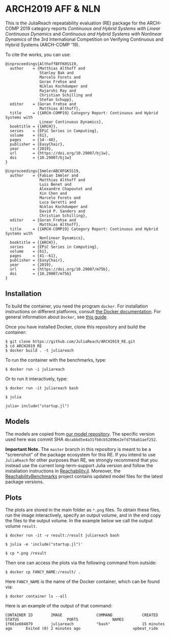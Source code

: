 # ARCH2019 AFF & NLN

This is the JuliaReach repeatability evaluation (RE) package for the ARCH-COMP
2019 category reports *Continuous and Hybrid Systems with Linear Continuous
Dynamics* and *Continuous and Hybrid Systems with Nonlinear Dynamics* of the 3rd
International Competition on Verifying Continuous and Hybrid Systems
(ARCH-COMP '19).

To cite the works, you can use:

```
@inproceedings{AlthoffBFFK0SS19,
  author    = {Matthias Althoff and
               Stanley Bak and
               Marcelo Forets and
               Goran Frehse and
               Niklas Kochdumper and
               Rajarshi Ray and
               Christian Schilling and
               Stefan Schupp},
  editor    = {Goran Frehse and
               Matthias Althoff},
  title     = {{ARCH-COMP19} Category Report: Continuous and Hybrid Systems with
               Linear Continuous Dynamics},
  booktitle = {{ARCH}},
  series    = {EPiC Series in Computing},
  volume    = {61},
  pages     = {14--40},
  publisher = {EasyChair},
  year      = {2019},
  url       = {https://doi.org/10.29007/bj1w},
  doi       = {10.29007/bj1w}
}
```

```
@inproceedings{ImmlerABC0FGKSS19,
  author    = {Fabian Immler and
               Matthias Althoff and
               Luis Benet and
               Alexandre Chapoutot and
               Xin Chen and
               Marcelo Forets and
               Luca Geretti and
               Niklas Kochdumper and
               David P. Sanders and
               Christian Schilling},
  editor    = {Goran Frehse and
               Matthias Althoff},
  title     = {{ARCH-COMP19} Category Report: Continuous and Hybrid Systems with
               Nonlinear Dynamics},
  booktitle = {{ARCH}},
  series    = {EPiC Series in Computing},
  volume    = {61},
  pages     = {41--61},
  publisher = {EasyChair},
  year      = {2019},
  url       = {https://doi.org/10.29007/m75b},
  doi       = {10.29007/m75b}
}
```

## Installation

To build the container, you need the program `docker`.
For installation instructions on different platforms, consult
[the Docker documentation](https://docs.docker.com/install/).
For general information about `Docker`, see
[this guide](https://docs.docker.com/get-started/).

Once you have installed Docker, clone this repository and build the container:

```shell
$ git clone https://github.com/JuliaReach/ARCH2019_RE.git
$ cd ARCH2019_RE
$ docker build . -t juliareach
```

To run the container with the benchmarks, type:

```shell
$ docker run -i juliareach
```

Or to run it interactively, type:

```shell
$ docker run -it juliareach bash

$ julia

julia> include("startup.jl")
```

## Models

The models are copied from
[our model repository](https://github.com/JuliaReach/ReachabilityBenchmarks).
The specific version used here was commit SHA
`4bcabbd5e4a31fb0cb52896e2efd750a61aef252`.

**Important Note.** The `master` branch in this repository is meant to be a
"screenshot" of the package ecosystem for this RE. If you intend to use
`JuliaReach` for other purposes than RE, we strongly recommend that you instead
use the current long-term-support Julia version and follow the installation
instructions in
[Reachability.jl](https://github.com/JuliaReach/Reachability.jl).
Moreover, the
[ReachabilityBenchmarks](https://github.com/JuliaReach/ReachabilityBenchmarks.jl)
project contains updated model files for the latest package versions.

## Plots

The plots are stored in the main folder as `*.png` files.
To obtain these files, run the image interactively, specify an output volume,
and in the end copy the files to the output volume.
In the example below we call the output volume `result`.

```shell
$ docker run -it -v result:/result juliareach bash

$ julia -e 'include("startup.jl")'

$ cp *.png /result
```

Then one can access the plots via the following command from outside:

```shell
$ docker cp FANCY_NAME:/result/ .
```

Here `FANCY_NAME` is the name of the Docker container, which can be found via:

```shell
$ docker container ls --all
```

Here is an example of the output of that command:

```shell
CONTAINER ID        IMAGE               COMMAND             CREATED             STATUS                     PORTS               NAMES
1f661e604079        juliareach          "bash"              15 minutes ago      Exited (0) 2 minutes ago                       upbeat_ride
```
